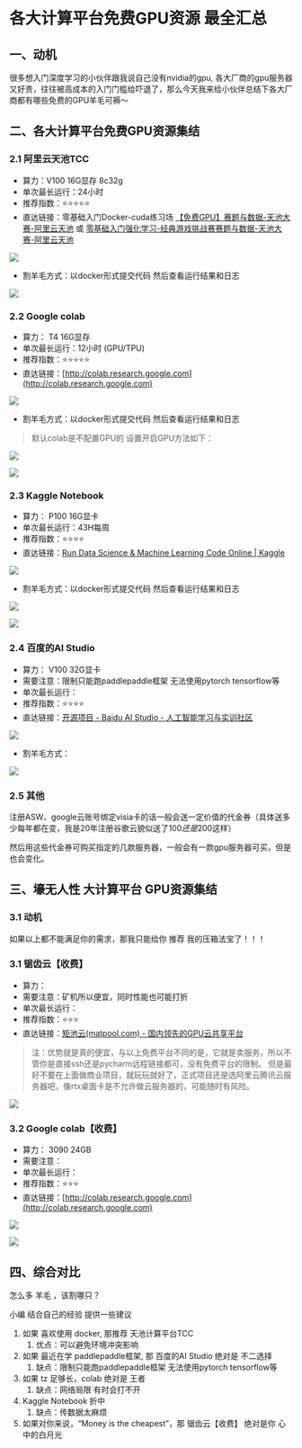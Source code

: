 # 各大计算平台免费GPU资源 最全汇总

## 一、动机

很多想入门深度学习的小伙伴跟我说自己没有nvidia的gpu, 各大厂商的gpu服务器又好贵，往往被高成本的入门门槛给吓退了，那么今天我来给小伙伴总结下各大厂商都有哪些免费的GPU羊毛可褥～

## 二、各大计算平台免费GPU资源集结

### 2.1 阿里云天池TCC

- 算力：V100 16G显存 8c32g 
- 单次最长运行：24小时
- 推荐指数：⭐️⭐️⭐️⭐️⭐️
- 直达链接：零基础入门Docker-cuda练习场 [【免费GPU】赛题与数据-天池大赛-阿里云天池](https://tianchi.aliyun.com/competition/entrance/531863/information) 或  [零基础入门强化学习-经典游戏挑战赛赛题与数据-天池大赛-阿里云天池](https://tianchi.aliyun.com/competition/entrance/531854/information)

![](img/微信截图_20230421163511.png)

- 割羊毛方式：以docker形式提交代码 然后查看运行结果和日志

![](img/微信截图_20230421163608.png)

### 2.2 Google colab

- 算力： T4 16G显存
- 单次最长运行：12小时 (GPU/TPU)
- 推荐指数：⭐️⭐️⭐️⭐️⭐️
- 直达链接：[http://colab.research.google.com](http://colab.research.google.com)

![](img/微信截图_20230421163711.png)

- 割羊毛方式：以docker形式提交代码 然后查看运行结果和日志

> 默认colab是不配置GPU的 设置开启GPU方法如下：

![](img/微信截图_20230421163740.png)

![](img/微信截图_20230421163755.png)

### 2.3 Kaggle Notebook

- 算力： P100 16G显卡
- 单次最长运行：43H每周
- 推荐指数：⭐️⭐️⭐️⭐️
- 直达链接：[Run Data Science & Machine Learning Code Online | Kaggle](https://www.kaggle.com/code)

![](img/微信截图_20230421163852.png)

- 割羊毛方式：以docker形式提交代码 然后查看运行结果和日志

![](img/微信截图_20230421163740.png)

![](img/微信截图_20230421163916.png)

### 2.4 百度的AI Studio

- 算力： V100 32G显卡
- 需要注意：限制只能跑paddlepaddle框架 无法使用pytorch tensorflow等
- 单次最长运行：
- 推荐指数：⭐️⭐️⭐️⭐️
- 直达链接：[开源项目 - Baidu AI Studio - 人工智能学习与实训社区](https://aistudio.baidu.com/aistudio/projectoverview/public)

![](img/微信截图_20230421164032.png)

- 割羊毛方式：

![](img/微信截图_20230421163740.png)

### 2.5 其他

注册ASW、google云账号绑定visia卡的话一般会送一定价值的代金券（具体送多少每年都在变，我是20年注册谷歌云貌似送了$100还是$200这样）

然后用这些代金券可购买指定的几款服务器，一般会有一款gpu服务器可买，但是也会变化。

## 三、壕无人性 大计算平台 GPU资源集结

### 3.1 动机

如果以上都不能满足你的需求，那我只能给你 推荐 我的压箱法宝了！！！

### 3.1 锯齿云【收费】

- 算力： 
- 需要注意：矿机所以便宜，同时性能也可能打折
- 单次最长运行：
- 推荐指数：⭐️⭐️⭐️
- 直达链接：[矩池云(matpool.com) - 国内领先的GPU云共享平台](https://www.matpool.com/host-market)

> 注：优势就是真的便宜，与以上免费平台不同的是，它就是卖服务，所以不管你是直接ssh还是pycharm远程链接都可，没有免费平台的限制。
> 但是最好不要在上面做商业项目，就玩玩就好了，正式项目还是选阿里云腾讯云服务器吧，像rtx桌面卡是不允许做云服务器的，可能随时有风险。

![](img/微信截图_20230421164441.png)

### 3.2 Google colab【收费】

- 算力： 3090 24GB
- 需要注意：
- 单次最长运行：
- 推荐指数：⭐️⭐️⭐️
- 直达链接：[http://colab.research.google.com](http://colab.research.google.com)

![](img/微信图片_20230421171529.png)

![](img/微信图片_20230421171615.png)


## 四、综合对比

怎么多 羊毛 ，该割哪只？

小编 结合自己的经验 提供一些建议

1. 如果 喜欢使用 docker, 那推荐 天池计算平台TCC
   1. 优点：可以避免环境冲突影响
2. 如果 最近在学 paddlepaddle框架, 那 百度的AI Studio 绝对是 不二选择
   1. 缺点：限制只能跑paddlepaddle框架 无法使用pytorch tensorflow等
3. 如果 tz 足够长，colab 绝对是 王者
   1. 缺点：网络局限 有时会打不开
4. Kaggle Notebook 折中
   1. 缺点：传数据太麻烦
5. 如果对你来说，“Money is the cheapest”，那 锯齿云【收费】 绝对是你 心中的白月光

